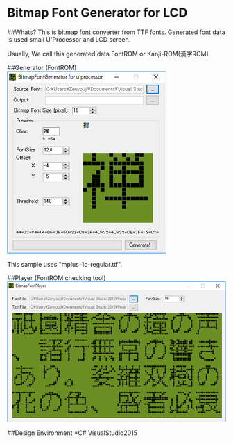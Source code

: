 # Bitmap Font Generator for LCD

##Whats?
This is bitmap font converter from TTF fonts.
Generated font data is used small U'Processor and LCD screen.

Usually, We call this generated data FontROM or Kanji-ROM(漢字ROM).

##Generator (FontROM)
![generator](images/generator.png)

This sample uses "mplus-1c-regular.ttf".

##Player (FontROM checking tool)
![photo](images/player.png)

##Design Environment
*C# VisualStudio2015

